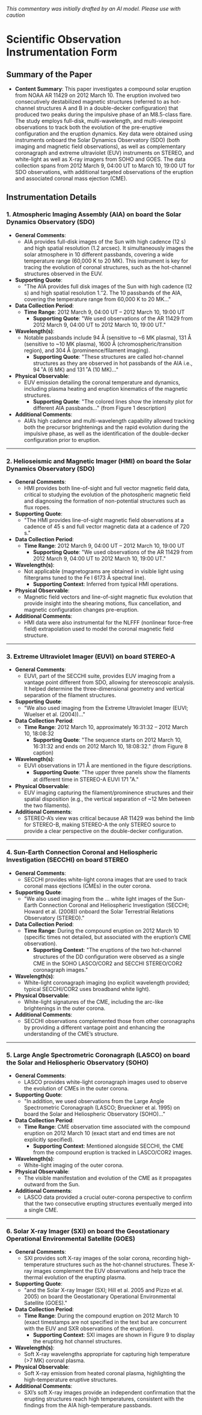 _This commentary was initially drafted by an AI model. Please use with caution_

# Scientific Observation Instrumentation Form

## Summary of the Paper
- **Content Summary**: This paper investigates a compound solar eruption from NOAA AR 11429 on 2012 March 10. The eruption involved two consecutively destabilized magnetic structures (referred to as hot-channel structures A and B in a double-decker configuration) that produced two peaks during the impulsive phase of an M8.5-class flare. The study employs full-disk, multi-wavelength, and multi-viewpoint observations to track both the evolution of the pre-eruptive configuration and the eruption dynamics. Key data were obtained using instruments onboard the Solar Dynamics Observatory (SDO) (both imaging and magnetic field observations), as well as complementary coronagraph and extreme ultraviolet (EUV) instruments on STEREO, and white-light as well as X-ray imagers from SOHO and GOES. The data collection spans from 2012 March 9, 04:00 UT to March 10, 19:00 UT for SDO observations, with additional targeted observations of the eruption and associated coronal mass ejection (CME).

## Instrumentation Details

### 1. Atmospheric Imaging Assembly (AIA) on board the Solar Dynamics Observatory (SDO)
- **General Comments**:
   - AIA provides full-disk images of the Sun with high cadence (12 s) and high spatial resolution (1.2 arcsec). It simultaneously images the solar atmosphere in 10 different passbands, covering a wide temperature range (60,000 K to 20 MK). This instrument is key for tracing the evolution of coronal structures, such as the hot-channel structures observed in the EUV.
- **Supporting Quote**: 
   - "The AIA provides full disk images of the Sun with high cadence (12 s) and high spatial resolution 1.′′2. The 10 passbands of the AIA, covering the temperature range from 60,000 K to 20 MK..."
- **Data Collection Period**:
  - **Time Range**: 2012 March 9, 04:00 UT – 2012 March 10, 19:00 UT
     - **Supporting Quote**: "We used observations of the AR 11429 from 2012 March 9, 04:00 UT to 2012 March 10, 19:00 UT."
- **Wavelength(s)**:
   - Notable passbands include 94 Å (sensitive to ~6 MK plasma), 131 Å (sensitive to ~10 MK plasma), 1600 Å (chromospheric/transition region), and 304 Å (prominence/filament imaging).
      - **Supporting Quote**: "These structures are called hot-channel structures as they are observed in hot passbands of the AIA i.e., 94 ˚A (6 MK) and 131 ˚A (10 MK)..."
- **Physical Observable**:
   - EUV emission detailing the coronal temperature and dynamics, including plasma heating and eruption kinematics of the magnetic structures.
      - **Supporting Quote**: "The colored lines show the intensity plot for different AIA passbands..." (from Figure 1 description)
- **Additional Comments**:
   - AIA’s high cadence and multi-wavelength capability allowed tracking both the precursor brightenings and the rapid evolution during the impulsive phase, as well as the identification of the double-decker configuration prior to eruption.

---

### 2. Helioseismic and Magnetic Imager (HMI) on board the Solar Dynamics Observatory (SDO)
- **General Comments**:
   - HMI provides both line-of-sight and full vector magnetic field data, critical to studying the evolution of the photospheric magnetic field and diagnosing the formation of non-potential structures such as flux ropes.
- **Supporting Quote**:
   - "The HMI provides line-of-sight magnetic field observations at a cadence of 45 s and full vector magnetic data at a cadence of 720 s."
- **Data Collection Period**:
  - **Time Range**: 2012 March 9, 04:00 UT – 2012 March 10, 19:00 UT
     - **Supporting Quote**: "We used observations of the AR 11429 from 2012 March 9, 04:00 UT to 2012 March 10, 19:00 UT."
- **Wavelength(s)**:
   - Not applicable (magnetograms are obtained in visible light using filtergrams tuned to the Fe I 6173 Å spectral line).
      - **Supporting Context**: Inferred from typical HMI operations.
- **Physical Observable**:
   - Magnetic field vectors and line-of-sight magnetic flux evolution that provide insight into the shearing motions, flux cancellation, and magnetic configuration changes pre-eruption.
- **Additional Comments**:
   - HMI data were also instrumental for the NLFFF (nonlinear force-free field) extrapolation used to model the coronal magnetic field structure.

---

### 3. Extreme Ultraviolet Imager (EUVI) on board STEREO-A
- **General Comments**:
   - EUVI, part of the SECCHI suite, provides EUV imaging from a vantage point different from SDO, allowing for stereoscopic analysis. It helped determine the three-dimensional geometry and vertical separation of the filament structures.
- **Supporting Quote**:
   - "We also used imaging from the Extreme Ultraviolet Imager (EUVI; Wuelser et al. (2004))..."
- **Data Collection Period**:
   - **Time Range**: 2012 March 10, approximately 16:31:32 – 2012 March 10, 18:08:32
      - **Supporting Quote**: "The sequence starts on 2012 March 10, 16:31:32 and ends on 2012 March 10, 18:08:32." (from Figure 8 caption)
- **Wavelength(s)**:
   - EUVI observations in 171 Å are mentioned in the figure descriptions.
      - **Supporting Quote**: "The upper three panels show the ﬁlaments at diﬀerent time in STEREO-A EUVI 171 ˚A."
- **Physical Observable**:
   - EUV imaging capturing the filament/prominence structures and their spatial disposition (e.g., the vertical separation of ~12 Mm between the two filaments).
- **Additional Comments**:
   - STEREO-A’s view was critical because AR 11429 was behind the limb for STEREO-B, making STEREO-A the only STEREO source to provide a clear perspective on the double-decker configuration.

---

### 4. Sun-Earth Connection Coronal and Heliospheric Investigation (SECCHI) on board STEREO
- **General Comments**:
   - SECCHI provides white-light corona images that are used to track coronal mass ejections (CMEs) in the outer corona.
- **Supporting Quote**:
   - "We also used imaging from the ... white light images of the Sun-Earth Connection Coronal and Heliospheric Investigation (SECCHI; Howard et al. (2008)) onboard the Solar Terrestrial Relations Observatory (STEREO)."
- **Data Collection Period**:
   - **Time Range**: During the compound eruption on 2012 March 10 (specific times not detailed, but associated with the eruption’s CME observation).
      - **Supporting Context**: "The eruptions of the two hot-channel structures of the DD conﬁguration were observed as a single CME in the SOHO LASCO/COR2 and SECCHI STEREO/COR2 coronagraph images."
- **Wavelength(s)**:
   - White-light coronagraph imaging (no explicit wavelength provided; typical SECCHI/COR2 uses broadband white light).
- **Physical Observable**:
   - White-light signatures of the CME, including the arc-like brightenings in the outer corona.
- **Additional Comments**:
   - SECCHI observations complemented those from other coronagraphs by providing a different vantage point and enhancing the understanding of the CME’s structure.

---

### 5. Large Angle Spectrometric Coronagraph (LASCO) on board the Solar and Heliospheric Observatory (SOHO)
- **General Comments**:
   - LASCO provides white-light coronagraph images used to observe the evolution of CMEs in the outer corona.
- **Supporting Quote**:
   - "In addition, we used observations from the Large Angle Spectrometric Coronagraph (LASCO; Brueckner et al. 1995) on board the Solar and Heliospheric Observatory (SOHO)..."
- **Data Collection Period**:
   - **Time Range**: CME observation time associated with the compound eruption on 2012 March 10 (exact start and end times are not explicitly specified).
      - **Supporting Context**: Mentioned alongside SECCHI, the CME from the compound eruption is tracked in LASCO/COR2 images.
- **Wavelength(s)**:
   - White-light imaging of the outer corona.
- **Physical Observable**:
   - The visible manifestation and evolution of the CME as it propagates outward from the Sun.
- **Additional Comments**:
   - LASCO data provided a crucial outer-corona perspective to confirm that the two consecutive erupting structures eventually merged into a single CME.

---

### 6. Solar X-ray Imager (SXI) on board the Geostationary Operational Environmental Satellite (GOES)
- **General Comments**:
   - SXI provides soft X-ray images of the solar corona, recording high-temperature structures such as the hot-channel structures. These X-ray images complement the EUV observations and help trace the thermal evolution of the erupting plasma.
- **Supporting Quote**:
   - "and the Solar X-ray Imager (SXI; Hill et al. 2005 and Pizzo et al. 2005) on board the Geostationary Operational Environmental Satellite (GOES)."
- **Data Collection Period**:
   - **Time Range**: During the compound eruption on 2012 March 10 (exact timestamps are not specified in the text but are concurrent with the EUV and SXR observations of the eruption).
      - **Supporting Context**: SXI images are shown in Figure 9 to display the erupting hot channel structures.
- **Wavelength(s)**:
   - Soft X-ray wavelengths appropriate for capturing high temperature (>7 MK) coronal plasma.
- **Physical Observable**:
   - Soft X-ray emission from heated coronal plasma, highlighting the high-temperature eruptive structures.
- **Additional Comments**:
   - SXI’s soft X-ray images provide an independent confirmation that the erupting structures reach high temperatures, consistent with the findings from the AIA high-temperature passbands.
